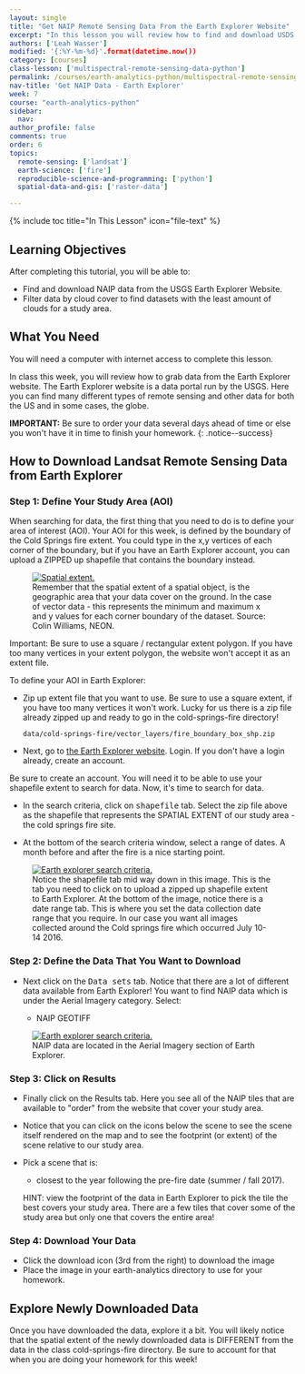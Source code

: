 ```yaml
---
layout: single
title: "Get NAIP Remote Sensing Data From the Earth Explorer Website"
excerpt: "In this lesson you will review how to find and download USDS NAIP imagery from the USGS Earth Explorere website."
authors: ['Leah Wasser']
modified: '{:%Y-%m-%d}'.format(datetime.now())
category: [courses]
class-lesson: ['multispectral-remote-sensing-data-python']
permalink: /courses/earth-analytics-python/multispectral-remote-sensing-in-python/get-naip-data-earth-explorer/
nav-title: 'Get NAIP Data - Earth Explorer'
week: 7
course: "earth-analytics-python"
sidebar:
  nav:
author_profile: false
comments: true
order: 6
topics:
  remote-sensing: ['landsat']
  earth-science: ['fire']
  reproducible-science-and-programming: ['python']
  spatial-data-and-gis: ['raster-data']

---
```


{% include toc title="In This Lesson" icon="file-text" %}

<div class='notice--success' markdown="1">


## <i class="fa fa-graduation-cap" aria-hidden="true"></i> Learning Objectives

After completing this tutorial, you will be able to:

* Find and download NAIP data from the USGS Earth Explorer Website.
* Filter data by cloud cover to find datasets with the least amount of clouds for a study area.


## <i class="fa fa-check-square-o fa-2" aria-hidden="true"></i> What You Need

You will need a computer with internet access to complete this lesson.

</div>


In class this week, you will review how to grab data from the Earth Explorer website.
The Earth Explorer website is a data portal run by the USGS. Here you can find
many different types of remote sensing and other data for both the US and in
some cases, the globe.


<i class="fa fa-star" aria-hidden="true"></i> **IMPORTANT:** Be sure to order your data several days ahead of time or else you won't have it in time to finish your homework.
{: .notice--success}

## How to Download Landsat Remote Sensing Data from Earth Explorer

### Step 1: Define Your Study Area (AOI)

When searching for data, the first thing that you need to do is to define your
area of interest (AOI). Your AOI for this week, is defined by the boundary of the Cold Springs fire extent. You could type in the x,y vertices of each corner of the boundary,
but if you have an Earth Explorer account, you can upload a ZIPPED up shapefile that
contains the boundary instead.

<figure>
    <a href="{{ site.url }}/images/courses/earth-analytics/spatial-data/spatial-extent.png">
    <img src="{{ site.url }}/images/courses/earth-analytics/spatial-data/spatial-extent.png" alt="Spatial extent.">
    </a>
    <figcaption>Remember that the spatial extent of a spatial object, is the geographic area that your data cover on the ground. In the case of vector data - this represents
    the minimum and maximum x and y values for each corner boundary of the dataset.
    Source: Colin Williams, NEON.
    </figcaption>
</figure>

Important: Be sure to use a square / rectangular extent polygon. If you
have too many vertices in your extent polygon, the website won't accept it as an
extent file.

To define your AOI in Earth Explorer:

* Zip up extent file that you want to use. Be sure to use a square extent, if you have too many vertices it won't work. Lucky for us there is a zip file already zipped 
up and ready to go in the cold-springs-fire directory!

  `data/cold-springs-fire/vector_layers/fire_boundary_box_shp.zip`

* Next, go to <a href="http://earthexplorer.usgs.gov" target="_blank">the Earth Explorer website</a>. Login. If you don't have a login already, create an account.

Be sure to create an account. You will need it to be able to use your shapefile
extent to search for data. Now, it's time to search for data.

* In the search criteria, click on <kbd>shapefile</kbd> tab. Select the zip file above as the shapefile that represents the SPATIAL EXTENT of our study area - the cold springs fire site.

* At the bottom of the search criteria window, select a range of dates. A month before and after the fire is a nice starting point.

<figure>
    <a href="{{ site.url }}/images/courses/earth-analytics/raster-data/earth-explorer-naip-date-options.png">
    <img src="{{ site.url }}/images/courses/earth-analytics/raster-data/earth-explorer-naip-date-options.png" alt="Earth explorer search criteria.">
    </a>
    <figcaption> Notice the shapefile tab mid way down in this image. This is the tab
    you need to click on to upload a zipped up shapefile extent to Earth Explorer.
    At the bottom of the image, notice there is a date range tab. This is where
    you set the data collection date range that you require. In our case you want all images collected around the Cold springs fire which occurred July 10-14 2016.
    </figcaption>
</figure>


### Step 2: Define the Data That You Want to Download


* Next click on the <kbd>Data sets</kbd> tab. Notice that there are a lot of different data available from Earth Explorer! You want to find NAIP data which is under the Aerial Imagery category.  Select:

  * NAIP GEOTIFF 

<figure>
    <a href="{{ site.url }}/images/courses/earth-analytics/raster-data/get-naip-data-earth-explorer.png">
    <img src="{{ site.url }}/images/courses/earth-analytics/raster-data/get-naip-data-earth-explorer.png" alt="Earth explorer search criteria.">
    </a>
    <figcaption>NAIP data are located in the Aerial Imagery section of Earth Explorer.
    </figcaption>
</figure>


### Step 3: Click on Results


* Finally click on the Results tab. Here you see all of the NAIP tiles that are available to "order" from the website that cover your study area.

* Notice that you can click on the icons below the scene to see the scene itself rendered on the map and to see the footprint (or extent) of the scene relative to our study area.

* Pick a scene that is:

  * closest to the year following the pre-fire date (summer / fall 2017).
  
  HINT: view the footprint of the data in Earth Explorer to pick the tile the best covers your study area. There are a few tiles that cover some of the study area but only one that covers the entire area! 

### Step 4: Download Your Data


* Click the <i class="fa fa-download" aria-hidden="true"></i> download icon (3rd from the right) to download the image
* Place the image in your earth-analytics directory to use for your homework.

<!--
<i class="fa fa-star" aria-hidden="true"></i>**IMPORTANT:** It will take a few days for the link that you can use to download your data to be emailed to your account. Order now!
{: .notice--success}
-->

## Explore Newly Downloaded Data

Once you have downloaded the data, explore it a bit. You will likely notice that the spatial extent of the newly downloaded data is DIFFERENT from the data in the class cold-springs-fire directory. Be sure to account for that when you are doing your homework for this week!


